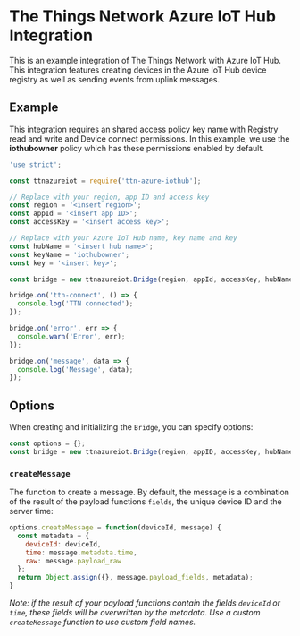 # The Things Network Azure IoT Hub Integration

This is an example integration of The Things Network with Azure IoT Hub. This integration features creating devices in the Azure IoT Hub device registry as well as sending events from uplink messages.

## Example

This integration requires an shared access policy key name with Registry read and write and Device connect permissions. In this example, we use the **iothubowner** policy which has these permissions enabled by default.

```js
'use strict';

const ttnazureiot = require('ttn-azure-iothub');

// Replace with your region, app ID and access key
const region = '<insert region>';
const appId = '<insert app ID>';
const accessKey = '<insert access key>';

// Replace with your Azure IoT Hub name, key name and key
const hubName = '<insert hub name>';
const keyName = 'iothubowner';
const key = '<insert key>';

const bridge = new ttnazureiot.Bridge(region, appId, accessKey, hubName, keyName, key);

bridge.on('ttn-connect', () => {
  console.log('TTN connected');
});

bridge.on('error', err => {
  console.warn('Error', err);
});

bridge.on('message', data => {
  console.log('Message', data);
});
```

## Options

When creating and initializing the `Bridge`, you can specify options:

```js
const options = {};
const bridge = new ttnazureiot.Bridge(region, appID, accessKey, hubName, keyName, key, options);
```

### `createMessage`

The function to create a message. By default, the message is a combination of the result of the payload functions `fields`, the unique device ID and the server time:

```js
options.createMessage = function(deviceId, message) {
  const metadata = {
    deviceId: deviceId,
    time: message.metadata.time,
    raw: message.payload_raw
  };
  return Object.assign({}, message.payload_fields, metadata);
}
```

*Note: if the result of your payload functions contain the fields `deviceId` or `time`, these fields will be overwritten by the metadata. Use a custom `createMessage` function to use custom field names.*
